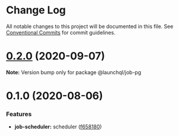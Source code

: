 # Change Log

All notable changes to this project will be documented in this file.
See [Conventional Commits](https://conventionalcommits.org) for commit guidelines.

# [0.2.0](https://github.com/launchql/jobs/compare/@launchql/job-pg@0.1.0...@launchql/job-pg@0.2.0) (2020-09-07)

**Note:** Version bump only for package @launchql/job-pg





# 0.1.0 (2020-08-06)


### Features

* **job-scheduler:** scheduler ([f658180](https://github.com/launchql/jobs/commit/f658180add1945b4baa3294fab8d7b34fedb15ae))
